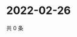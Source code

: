 # 2022-02-26

共 0 条

<!-- BEGIN WEIBO -->
<!-- 最后更新时间 Sat Feb 26 2022 08:54:05 GMT+0800 (China Standard Time) -->

<!-- END WEIBO -->
